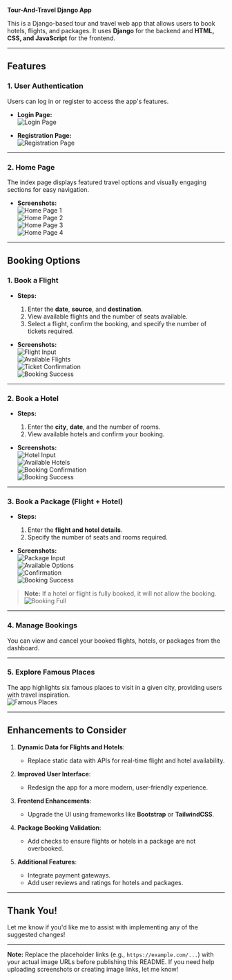 
**Tour-And-Travel Django App**  

This is a Django-based tour and travel web app that allows users to book hotels, flights, and packages. It uses **Django** for the backend and **HTML, CSS, and JavaScript** for the frontend.  

---

## **Features**  

### **1. User Authentication**  
Users can log in or register to access the app's features.  
- **Login Page:**  
  ![Login Page](https://example.com/login.jpg)  

- **Registration Page:**  
  ![Registration Page](https://example.com/register.jpg)  

---

### **2. Home Page**  
The index page displays featured travel options and visually engaging sections for easy navigation.  
- **Screenshots:**  
  ![Home Page 1](https://example.com/home1.jpg)  
  ![Home Page 2](https://example.com/home2.jpg)  
  ![Home Page 3](https://example.com/home3.jpg)  
  ![Home Page 4](https://example.com/home4.jpg)  

---

## **Booking Options**  

### **1. Book a Flight**  
- **Steps:**  
  1. Enter the **date**, **source**, and **destination**.  
  2. View available flights and the number of seats available.  
  3. Select a flight, confirm the booking, and specify the number of tickets required.  

- **Screenshots:**  
  ![Flight Input](https://example.com/flight-input.jpg)  
  ![Available Flights](https://example.com/available-flights.jpg)  
  ![Ticket Confirmation](https://example.com/confirm-ticket.jpg)  
  ![Booking Success](https://example.com/booking-success.jpg)  

---

### **2. Book a Hotel**  
- **Steps:**  
  1. Enter the **city**, **date**, and the number of rooms.  
  2. View available hotels and confirm your booking.  

- **Screenshots:**  
  ![Hotel Input](https://example.com/hotel-input.jpg)  
  ![Available Hotels](https://example.com/available-hotels.jpg)  
  ![Booking Confirmation](https://example.com/hotel-confirm.jpg)  
  ![Booking Success](https://example.com/hotel-success.jpg)  

---

### **3. Book a Package (Flight + Hotel)**  
- **Steps:**  
  1. Enter the **flight and hotel details**.  
  2. Specify the number of seats and rooms required.  

- **Screenshots:**  
  ![Package Input](https://example.com/package-input.jpg)  
  ![Available Options](https://example.com/package-options.jpg)  
  ![Confirmation](https://example.com/package-confirm.jpg)  
  ![Booking Success](https://example.com/package-success.jpg)  

> **Note:** If a hotel or flight is fully booked, it will not allow the booking.  
![Booking Full](https://example.com/booking-full.jpg)  

---

### **4. Manage Bookings**  
You can view and cancel your booked flights, hotels, or packages from the dashboard.  

---

### **5. Explore Famous Places**  
The app highlights six famous places to visit in a given city, providing users with travel inspiration.  
![Famous Places](https://example.com/famous-places.jpg)  

---

## **Enhancements to Consider**  
1. **Dynamic Data for Flights and Hotels**:  
   - Replace static data with APIs for real-time flight and hotel availability.  

2. **Improved User Interface**:  
   - Redesign the app for a more modern, user-friendly experience.  

3. **Frontend Enhancements**:  
   - Upgrade the UI using frameworks like **Bootstrap** or **TailwindCSS**.  

4. **Package Booking Validation**:  
   - Add checks to ensure flights or hotels in a package are not overbooked.  

5. **Additional Features**:  
   - Integrate payment gateways.  
   - Add user reviews and ratings for hotels and packages.  

---

## **Thank You!**  
Let me know if you'd like me to assist with implementing any of the suggested changes!  

---

**Note:** Replace the placeholder links (e.g., `https://example.com/...`) with your actual image URLs before publishing this README. If you need help uploading screenshots or creating image links, let me know!  

